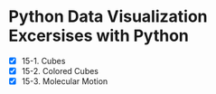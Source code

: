 # Python Data Visualization Excersises with Python

-   [x] 15-1. Cubes
-   [x] 15-2. Colored Cubes
-   [x] 15-3. Molecular Motion
